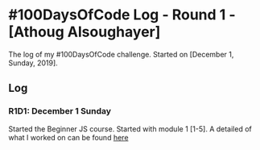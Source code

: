 # #100DaysOfCode Log - Round 1 - [Athoug Alsoughayer]

The log of my #100DaysOfCode challenge. Started on [December 1, Sunday, 2019].

## Log

### R1D1: December 1 Sunday

Started the Beginner JS course. Started with module 1 [1-5]. A detailed of what I worked on can be found [here](https://github.com/athoug/100-days-of-code/tree/master/Content/Beginner%20Javascript/Module-1)
